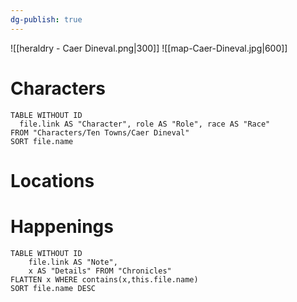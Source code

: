 ```yaml
---
dg-publish: true
---
```

![[heraldry - Caer Dineval.png|300]]
![[map-Caer-Dineval.jpg|600]]
# Characters

```dataview 
TABLE WITHOUT ID
  file.link AS "Character", role AS "Role", race AS "Race"
FROM "Characters/Ten Towns/Caer Dineval"
SORT file.name
```

# Locations
# Happenings
```dataview
TABLE WITHOUT ID
	file.link AS "Note", 
	x AS "Details" FROM "Chronicles"
FLATTEN x WHERE contains(x,this.file.name) 
SORT file.name DESC
```
